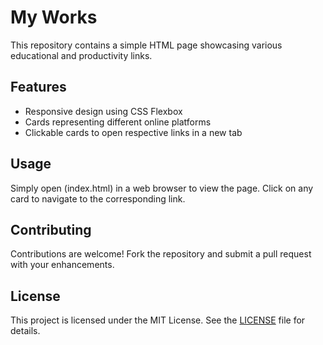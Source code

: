 # My Works

This repository contains a simple HTML page showcasing various educational and productivity links.

## Features
- Responsive design using CSS Flexbox
- Cards representing different online platforms
- Clickable cards to open respective links in a new tab

## Usage
Simply open (index.html) in a web browser to view the page. Click on any card to navigate to the corresponding link.

## Contributing
Contributions are welcome! Fork the repository and submit a pull request with your enhancements.

## License
This project is licensed under the MIT License. See the [LICENSE](LICENSE) file for details.
